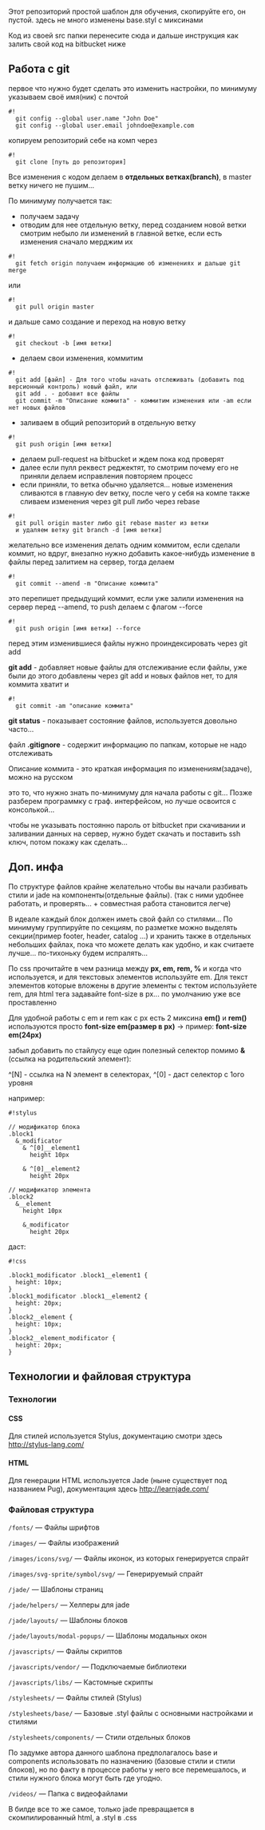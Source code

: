 Этот репозиторий простой шаблон для обучения, скопируйте его, он пустой. здесь не много изменены base.styl c миксинами

Код из своей src папки перенесите сюда и дальше инструкция как залить свой код на bitbucket ниже  

## Работа с git ##

первое что нужно будет сделать это изменить настройки, по минимуму указываем своё имя(ник) с почтой
```
#!
  git config --global user.name "John Doe"
  git config --global user.email johndoe@example.com
```

копируем репозиторий себе на комп через
```
#!
  git clone [путь до репозитория]
```

Все изменения с кодом делаем в **отдельных ветках(branch)**, в master ветку ничего не пушим...

По минимуму получается так:

* получаем задачу
* отводим для нее отдельную ветку, перед созданием новой ветки смотрим небыло ли изменений в главной ветке, если есть изменения сначало мерджим их
```
#!
  git fetch origin получаем информацию об изменениях и дальше git merge

```
или
```
#!
  git pull origin master
```
и дальше само создание и переход на новую ветку
```
#!
  git checkout -b [имя ветки]
```

* делаем свои изменения, коммитим
```
#!
  git add [файл] - Для того чтобы начать отслеживать (добавить под версионный контроль) новый файл, или
  git add . - добавит все файлы
  git commit -m "Описание коммита" - коммитим изменения или -am если нет новых файлов
```

* заливаем в общий репозиторий в отдельную ветку
```
#!
  git push origin [имя ветки]
```

* делаем pull-request на bitbucket и ждем пока код проверят
* далее если пулл реквест реджектят, то смотрим почему его не приняли делаем исправления повторяем процесс
* если приняли, то ветка обычно удаляется... новые изменения сливаются в главную dev ветку, после чего у себя на компе также сливаем изменения через git pull либо через rebase
```
#!
  git pull origin master либо git rebase master из ветки
  и удаляем ветку git branch -d [имя ветки]
```

желательно все изменения делать одним коммитом, если сделали коммит, но вдруг, внезапно нужно добавить какое-нибудь изменение в файлы перед залитием на сервер, тогда делаем
```
#!
  git commit --amend -m "Описание коммита"
```
это перепишет предыдущий коммит, если уже залили изменения на сервер перед --amend, то push делаем с флагом --force
```
#!
  git push origin [имя ветки] --force
```

перед этим изменившиеся файлы нужно проиндексировать через git add

**git add** - добавляет новые файлы для отслеживание
если файлы, уже были до этого добавлены через git add и новых файлов нет, то для коммита хватит и
```
#!
  git commit -am "описание коммита"
```

**git status** - показывает состояние файлов, используется довольно часто...

файл **.gitignore** - содержит информацию по папкам, которые не надо отслеживать

Описание коммита - это краткая информация по изменениям(задаче), можно на русском

это то, что нужно знать по-минимуму для начала работы с git... Позже разберем программку с граф. интерфейсом, но лучше освоится с консолькой...

чтобы не указывать постоянно пароль от bitbucket при скачивании и заливании данных на сервер, нужно будет скачать и поставить ssh ключ, потом покажу как сделать...

## Доп. инфа ##

По структуре файлов крайне желательно чтобы вы начали разбивать стили и jade на компоненты(отдельные файлы). (так с ними удобнее работать, и проверять... + совместная работа становится легче)

В идеале каждый блок должен иметь свой файл со стилями...
По минимуму группируйте по секциям, по разметке можно выделять секции(пример footer, header, catalog ...) и хранить также в отдельных небольших файлах,
пока что можете делать как удобно, и как считаете лучше... по-тихоньку будем испралять...

По css прочитайте в чем разница между **px, em, rem, %** и когда что используется, и для текстовых элементов используйте em. Для текст элементов которые вложены в другие элементы с тектом используйете rem, для html тега задавайте font-size в px... по умолчанию уже все проставленно

Для удобной работы с em и rem как c px есть 2 миксина **em()** и **rem()** используются просто **font-size em(размер в px)** -> пример: **font-size em(24px)**

забыл добавить по стайлусу еще один полезный селектор помимо **&**(ссылка на родительский элемент):

^[N] - ссылка на N элемент в селекторах, ^[0] - даст селектор с 1ого уровня

например:

```
#!stylus

// модификатор блока
.block1
  &_modificator
    & ^[0]__element1
      height 10px

    & ^[0]__element2
      height 20px

// модификатор элемента
.block2
  &__element
    height 10px

    &_modificator
      height 20px

```

даст:

```
#!css

.block1_modificator .block1__element1 {
  height: 10px;
}
.block1_modificator .block1__element2 {
  height: 20px;
}
.block2__element {
  height: 10px;
}
.block2__element_modificator {
  height: 20px;
}

```

## Технологии и файловая структура ##

### Технологии ###

#### CSS ####

Для стилей используется Stylus, документацию смотри здесь http://stylus-lang.com/

#### HTML ####

Для генерации HTML используется Jade (ныне существует под названием Pug), документация здесь http://learnjade.com/

###  Файловая структура ###

`/fonts/` — Файлы шрифтов

`/images/` — Файлы изображений

`/images/icons/svg/` — Файлы иконок, из которых генерируется спрайт

`/images/svg-sprite/symbol/svg/` — Генерируемый спрайт

`/jade/` — Шаблоны страниц

`/jade/helpers/` — Хелперы для jade

`/jade/layouts/` — Шаблоны блоков

`/jade/layouts/modal-popups/` — Шаблоны модальных окон

`/javascripts/` — Файлы скриптов

`/javascripts/vendor/` — Подключаемые библиотеки

`/javascripts/libs/` — Кастомные скрипты

`/stylesheets/` — Файлы стилей (Stylus)

`/stylesheets/base/` — Базовые .styl файлы с основными настройками и стилями

`/stylesheets/components/` — Стили отдельных блоков

По задумке автора данного шаблона предполагалось base и components использовать по назначению (базовые стили и стили блоков), но по факту в процессе работы у него все перемешалось, и стили нужного блока могут быть где угодно.

`/videos/` — Папка с видеофайлами

В билде все то же самое, только jade превращается в скомпилированный html, а .styl в .css
